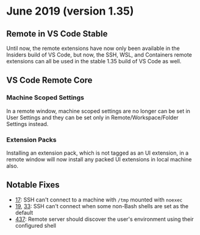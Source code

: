 # June 2019 (version 1.35)

## Remote in VS Code Stable

Until now, the remote extensions have now only been available in the Insiders build of VS Code, but now, the SSH, WSL, and Containers remote extensions can all be used in the stable 1.35 build of VS Code as well.

## VS Code Remote Core

### Machine Scoped Settings

In a remote window, machine scoped settings are no longer can be set in User Settings and they can be set only in Remote/Workspace/Folder Settings instead.

### Extension Packs

Installing an extension pack, which is not tagged as an UI extension, in a remote window will now install any packed UI extensions in local machine also.

## Notable Fixes

- [17](https://github.com/microsoft/vscode-remote-release/issues/17): SSH can't connect to a machine with `/tmp` mounted with `noexec`
- [19](https://github.com/microsoft/vscode-remote-release/issues/19), [33](https://github.com/microsoft/vscode-remote-release/issues/33): SSH can't connect when some non-Bash shells are set as the default
- [437](https://github.com/microsoft/vscode-remote-release/issues/437): Remote server should discover the user's environment using their configured shell